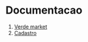 # Documentacao     
1. [Verde market](https://github.com/verdemarket/documentacao/blob/main/verdemarket.xml)
2. [Cadastro](https://github.com/verdemarket/documentacao/blob/main/Cadastro.drawio)

